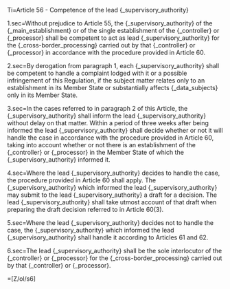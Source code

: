 Ti=Article 56 - Competence of the lead {_supervisory_authority}

1.sec=Without prejudice to Article 55, the {_supervisory_authority} of the {_main_establishment} or of the single establishment of the {_controller} or {_processor} shall be competent to act as lead {_supervisory_authority} for the {_cross-border_processing} carried out by that {_controller} or {_processor} in accordance with the procedure provided in Article 60.

2.sec=By derogation from paragraph 1, each {_supervisory_authority} shall be competent to handle a complaint lodged with it or a possible infringement of this Regulation, if the subject matter relates only to an establishment in its Member State or substantially affects {_data_subjects} only in its Member State.

3.sec=In the cases referred to in paragraph 2 of this Article, the {_supervisory_authority} shall inform the lead {_supervisory_authority} without delay on that matter. Within a period of three weeks after being informed the lead {_supervisory_authority} shall decide whether or not it will handle the case in accordance with the procedure provided in Article 60, taking into account whether or not there is an establishment of the {_controller} or {_processor} in the Member State of which the {_supervisory_authority} informed it.

4.sec=Where the lead {_supervisory_authority} decides to handle the case, the procedure provided in Article 60 shall apply. The {_supervisory_authority} which informed the lead {_supervisory_authority} may submit to the lead {_supervisory_authority} a draft for a decision. The lead {_supervisory_authority} shall take utmost account of that draft when preparing the draft decision referred to in Article 60(3).

5.sec=Where the lead {_supervisory_authority} decides not to handle the case, the {_supervisory_authority} which informed the lead {_supervisory_authority} shall handle it according to Articles 61 and 62.

6.sec=The lead {_supervisory_authority} shall be the sole interlocutor of the {_controller} or {_processor} for the {_cross-border_processing} carried out by that {_controller} or {_processor}.

=[Z/ol/s6]
